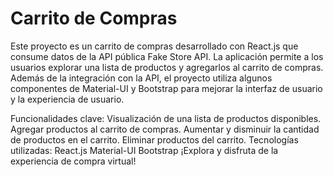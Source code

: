 # Carrito de Compras
Este proyecto es un carrito de compras desarrollado con React.js que consume datos de la API pública Fake Store API. La aplicación permite a los usuarios explorar una lista de productos y agregarlos al carrito de compras. Además de la integración con la API, el proyecto utiliza algunos componentes de Material-UI y Bootstrap para mejorar la interfaz de usuario y la experiencia de usuario.

Funcionalidades clave:
Visualización de una lista de productos disponibles.
Agregar productos al carrito de compras.
Aumentar y disminuir la cantidad de productos en el carrito.
Eliminar productos del carrito.
Tecnologías utilizadas:
React.js
Material-UI
Bootstrap
¡Explora y disfruta de la experiencia de compra virtual!

